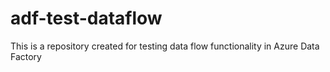 # adf-test-dataflow
This is a repository created for testing data flow functionality in Azure Data Factory
